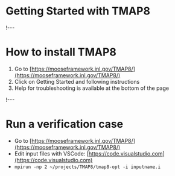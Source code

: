 # Getting Started with TMAP8

!---

# How to install TMAP8

1. Go to [https://mooseframework.inl.gov/TMAP8/](https://mooseframework.inl.gov/TMAP8/)
2. Click on Getting Started and following instructions
3. Help for troubleshooting is available at the bottom of the page

!---

# Run a verification case

- Go to [https://mooseframework.inl.gov/TMAP8/](https://mooseframework.inl.gov/TMAP8/)
- Edit input files with VSCode: [https://code.visualstudio.com](https://code.visualstudio.com)
- `mpirun -np 2 ~/projects/TMAP8/tmap8-opt -i inputname.i`

